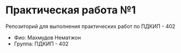 # Практическая работа №1
Репозиторий для выполнения практических работ по ПДКИП - 402
- Фио: Махмудов Нематжон
- Группа: ПДКИП - 402 
